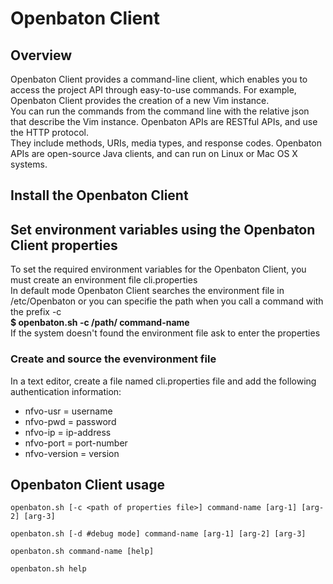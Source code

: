 <h1>Openbaton Client</h1>

<h2>Overview</h2>
Openbaton Client provides a command-line client, which enables you to access the project API through easy-to-use commands. 
For example, Openbaton Client provides the creation of a new Vim instance.
<br>
You can run the commands from the command line with the relative json that describe the Vim instance. 
Openbaton APIs are RESTful APIs, and use the HTTP protocol. 
<br>
They include methods, URIs, media types, and response codes.
Openbaton APIs are open-source Java clients, and can run on Linux or Mac OS X systems. 

<h2>Install the Openbaton Client</h2>

<h2>Set environment variables using the Openbaton Client properties</h2>
To set the required environment variables for the Openbaton Client, you must create an environment file cli.properties
<br>
In default mode Openbaton Client searches the environment file in /etc/Openbaton or you can specifie the path when you call a command with the prefix -c
<br>
<B>$ openbaton.sh  -c /path/  command-name</B>
<br>
If the system doesn't found the environment file ask to enter the properties

<h3>Create and source the evenvironment file</h3>
In a text editor, create a file named cli.properties file and add the following authentication information:
<br>
<UL>
<LI>nfvo-usr = username
<LI>nfvo-pwd = password
<LI>nfvo-ip = ip-address
<LI>nfvo-port = port-number
<LI>nfvo-version = version
</UL>

<h2>Openbaton Client usage</h2>
    
    openbaton.sh [-c <path of properties file>] command-name [arg-1] [arg-2] [arg-3]
    
    openbaton.sh [-d #debug mode] command-name [arg-1] [arg-2] [arg-3]
    
    openbaton.sh command-name [help]
    
    openbaton.sh help